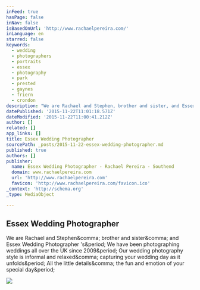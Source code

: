 ```yaml
---
inFeed: true
hasPage: false
inNav: false
isBasedOnUrl: 'http://www.rachaelpereira.com/'
inLanguage: en
starred: false
keywords:
  - wedding
  - photographers
  - portraits
  - essex
  - photography
  - park
  - prested
  - gaynes
  - friern
  - crondon
description: "We are Rachael and Stephen, brother and sister, and Essex Wedding Photographer 's. We have been photographing weddings all over the UK since 2009. Our wedding photography style is informal and relaxed, capturing your wedding day as it unfolds. All the little details, the fun and emotion of your special day."
datePublished: '2015-11-22T11:01:18.571Z'
dateModified: '2015-11-22T11:00:41.212Z'
author: []
related: []
app_links: []
title: Essex Wedding Photographer
sourcePath: _posts/2015-11-22-essex-wedding-photographer.md
published: true
authors: []
publisher:
  name: Essex Wedding Photographer - Rachael Pereira - Southend
  domain: www.rachaelpereira.com
  url: 'http://www.rachaelpereira.com'
  favicon: 'http://www.rachaelpereira.com/favicon.ico'
_context: 'http://schema.org'
_type: MediaObject

---
```

<article style=""><h1>Essex Wedding Photographer</h1><p>We are Rachael and Stephen&amp;comma; brother and sister&amp;comma; and Essex Wedding Photographer 's&amp;period; We have been photographing weddings all over the UK since 2009&amp;period; Our wedding photography style is informal and relaxed&amp;comma; capturing your wedding day as it unfolds&amp;period; All the little details&amp;comma; the fun and emotion of your special day&amp;period;</p><img src="https://static1.squarespace.com/static/53ac4face4b0dbfd605dca16/t/55afb14ce4b0db7fb27230c1/1447761299645/?format=1000w" /></article>
